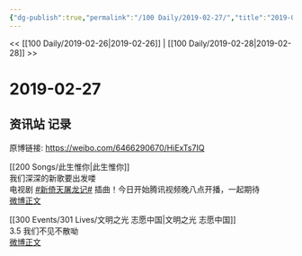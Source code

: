 ```yaml
---
{"dg-publish":true,"permalink":"/100 Daily/2019-02-27/","title":"2019-02-27","created":"2022-12-22T14:23:08.000+08:00","updated":"2023-01-09T17:24:43.567+08:00"}
---
```



<< [[100 Daily/2019-02-26\|2019-02-26]] | [[100 Daily/2019-02-28\|2019-02-28]] >>

# 2019-02-27

## 资讯站 记录

原博链接: https://weibo.com/6466290670/HiExTs7IQ

[[200 Songs/此生惟你\|此生惟你]]  
我们深深的新歌要出发喽  
电视剧 [#新倚天屠龙记#](https://s.weibo.com/weibo?q=%23%E6%96%B0%E5%80%9A%E5%A4%A9%E5%B1%A0%E9%BE%99%E8%AE%B0%23) 插曲！今日开始腾讯视频晚八点开播，一起期待  
[微博正文](https://weibo.com/detail/4344438518189643)

[[300 Events/301 Lives/文明之光 志愿中国\|文明之光 志愿中国]]  
3.5 我们不见不散呦  
[微博正文](https://weibo.com/detail/4344447053070465)
